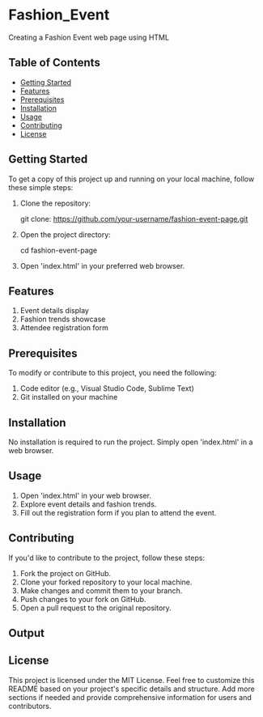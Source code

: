 # Fashion_Event

Creating a Fashion Event web page using HTML

## Table of Contents

- [Getting Started](#getting-started)
- [Features](#features)
- [Prerequisites](#prerequisites)
- [Installation](#installation)
- [Usage](#usage)
- [Contributing](#contributing)
- [License](#license)

## Getting Started

To get a copy of this project up and running on your local machine, follow these
simple steps:

1. Clone the repository:
   
   git clone: https://github.com/your-username/fashion-event-page.git

3. Open the project directory:

   cd fashion-event-page

4. Open 'index.html' in your preferred web browser.

## Features

1. Event details display
2. Fashion trends showcase
3. Attendee registration form

## Prerequisites

To modify or contribute to this project, you need the following:

1. Code editor (e.g., Visual Studio Code, Sublime Text)
2. Git installed on your machine
   
## Installation

No installation is required to run the project. Simply open 'index.html' in a web browser.

## Usage

1. Open 'index.html' in your web browser.
2. Explore event details and fashion trends.
3. Fill out the registration form if you plan to attend the event.
   
## Contributing

If you'd like to contribute to the project, follow these steps:

1. Fork the project on GitHub.
2. Clone your forked repository to your local machine.
3. Make changes and commit them to your branch.
4. Push changes to your fork on GitHub.
5. Open a pull request to the original repository.

## Output



## License

This project is licensed under the MIT License.
Feel free to customize this README based on your project's specific details and structure. Add more sections if needed and provide comprehensive information for users and contributors.
